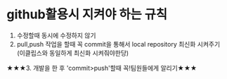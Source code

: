 # github활용시 지켜야 하는 규칙

1. 수정할때 동시에 수정하지 않기
2. pull,push 작업을 할때 꼭 commit을 통해서 local repository 최신화 시켜주기
(이클립스와 동일하게 최신화 시켜줘야한당)  

★★★3. 개발을 한 후 'commit>push'할때 꼭!팀원들에게 알리기★★★
